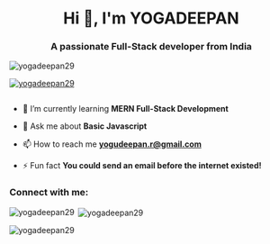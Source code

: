 <h1 align="center">Hi 👋, I'm YOGADEEPAN</h1>
<h3 align="center">A passionate Full-Stack developer from India</h3>

<p align="left"> <img src="https://komarev.com/ghpvc/?username=yogadeepan29&label=Profile%20views&color=0e75b6&style=flat" alt="yogadeepan29" /> </p>

<p align="left"> <a href="https://github.com/ryo-ma/github-profile-trophy"><img src="https://github-profile-trophy.vercel.app/?username=yogadeepan29" alt="yogadeepan29" /></a> </p>

<p align="left"> <a href="https://twitter.com/" target="blank"><img src="https://img.shields.io/twitter/follow/?logo=twitter&style=for-the-badge" alt="" /></a> </p>

- 🌱 I’m currently learning **MERN Full-Stack Development**

- 💬 Ask me about **Basic Javascript**

- 📫 How to reach me **yogudeepan.r@gmail.com**

- ⚡ Fun fact **You could send an email before the internet existed!**

<h3 align="left">Connect with me:</h3>
<p align="left">
</p>

<p><img align="left" src="https://github-readme-stats.vercel.app/api/top-langs?username=yogadeepan29&show_icons=true&locale=en&layout=compact" alt="yogadeepan29" /></p>

<p>&nbsp;<img align="center" src="https://github-readme-stats.vercel.app/api?username=yogadeepan29&show_icons=true&locale=en" alt="yogadeepan29" /></p>

<p><img align="center" src="https://github-readme-streak-stats.herokuapp.com/?user=yogadeepan29&" alt="yogadeepan29" /></p>


